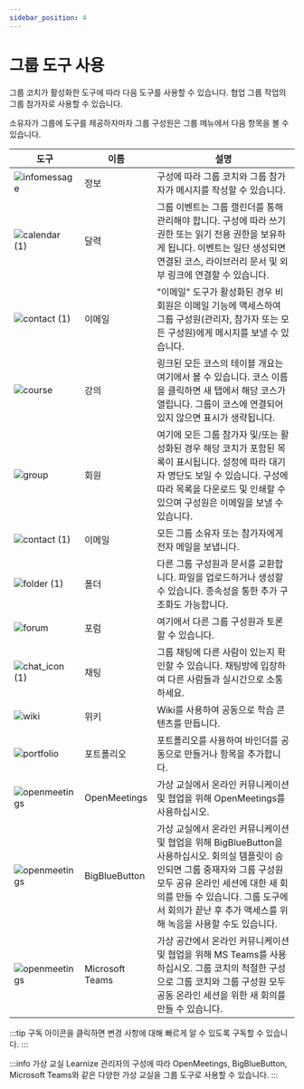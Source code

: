 ```yaml
---
sidebar_position: 4
---
```


# 그룹 도구 사용

그룹 코치가 활성화한 도구에 따라 다음 도구를 사용할 수 있습니다. 협업 그룹 작업의 그룹 참가자로 사용할 수 있습니다.

소유자가 그룹에 도구를 제공하자마자 그룹 구성원은 그룹 메뉴에서 다음 항목을 볼 수 있습니다.

|도구|이름|설명|
|---|---|---|
|![infomessage](/img/group/infomessage.png)|정보|구성에 따라 그룹 코치와 그룹 참가자가 메시지를 작성할 수 있습니다.|
|![calendar (1)](/img/group/calendar.png)|달력|그룹 이벤트는 그룹 캘린더를 통해 관리해야 합니다. 구성에 따라 쓰기 권한 또는 읽기 전용 권한을 보유하게 됩니다. 이벤트는 일단 생성되면 연결된 코스, 라이브러리 문서 및 외부 링크에 연결할 수 있습니다.|
|![contact (1)](/img/group/contact.png)|이메일|"이메일" 도구가 활성화된 경우 비회원은 이메일 기능에 액세스하여 그룹 구성원(관리자, 참가자 또는 모든 구성원)에게 메시지를 보낼 수 있습니다.|
|![course](/img/group/course.png)|강의|링크된 모든 코스의 테이블 개요는 여기에서 볼 수 있습니다. 코스 이름을 클릭하면 새 탭에서 해당 코스가 열립니다. 그룹이 코스에 연결되어 있지 않으면 표시가 생략됩니다.|
|![group](/img/group/group.png)|회원|여기에 모든 그룹 참가자 및/또는 활성화된 경우 해당 코치가 포함된 목록이 표시됩니다. 설정에 따라 대기자 명단도 보일 수 있습니다. 구성에 따라 목록을 다운로드 및 인쇄할 수 있으며 구성원은 이메일을 보낼 수 있습니다.|
|![contact (1)](/img/group/contact.png)|이메일|모든 그룹 소유자 또는 참가자에게 전자 메일을 보냅니다.|
|![folder (1)](/img/group/folder.png)|폴더|다른 그룹 구성원과 문서를 교환합니다. 파일을 업로드하거나 생성할 수 있습니다. 종속성을 통한 추가 구조화도 가능합니다.|
|![forum](/img/group/forum.png)|포럼|여기에서 다른 그룹 구성원과 토론할 수 있습니다.|
|![chat_icon (1)](/img/group/chat_icon.png)|채팅|그룹 채팅에 다른 사람이 있는지 확인할 수 있습니다. 채팅방에 입장하여 다른 사람들과 실시간으로 소통하세요.|
|![wiki](/img/group/wiki.png)|위키|Wiki를 사용하여 공동으로 학습 콘텐츠를 만듭니다.|
|![portfolio](/img/group/portfolio.png)|포트폴리오|포트폴리오를 사용하여 바인더를 공동으로 만들거나 항목을 추가합니다.|
|![openmeetings](/img/group/openmeetings.png)|OpenMeetings|가상 교실에서 온라인 커뮤니케이션 및 협업을 위해 OpenMeetings를 사용하십시오.|
|![openmeetings](/img/group/openmeetings.png)|BigBlueButton|가상 교실에서 온라인 커뮤니케이션 및 협업을 위해 BigBlueButton을 사용하십시오. 회의실 템플릿이 승인되면 그룹 중재자와 그룹 구성원 모두 공유 온라인 세션에 대한 새 회의를 만들 수 있습니다. 그룹 도구에서 회의가 끝난 후 추가 액세스를 위해 녹음을 사용할 수도 있습니다.|
|![openmeetings](/img/group/openmeetings.png)|Microsoft Teams|가상 공간에서 온라인 커뮤니케이션 및 협업을 위해 MS Teams를 사용하십시오. 그룹 코치의 적절한 구성으로 그룹 코치와 그룹 구성원 모두 공동 온라인 세션을 위한 새 회의를 만들 수 있습니다.|

:::tip
구독 아이콘을 클릭하면 변경 사항에 대해 빠르게 알 수 있도록 구독할 수 있습니다.
:::

:::info 가상 교실
Learnize 관리자의 구성에 따라 OpenMeetings, BigBlueButton, Microsoft Teams와 같은 다양한 가상 교실을 그룹 도구로 사용할 수 있습니다.
:::